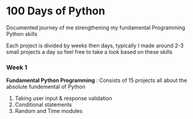 # 100 Days of Python
Documented journey of me strengthening my fundamental Programming Python skills

Each project is divided by weeks then days, typically I made around 2-3 small projects a day so feel free to take a look based on these skills 


### Week 1
**Fundamental Python Programming** :
Consists of 15 projects all about the absolute fundemental of Python 
1. Taking user input & response validation
2. Conditional statements
3. Random and Time modules
   
